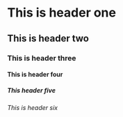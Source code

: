 # This is header one
## This is header two
### This is header three
#### This is header four
##### This header five
###### This is header six

